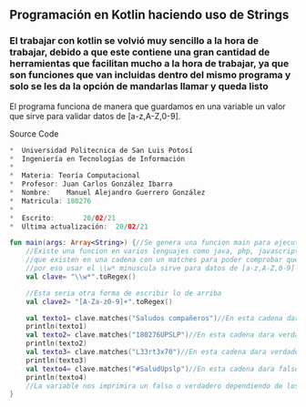<h2>Programación en Kotlin haciendo uso de Strings</h2>

<h3>El trabajar con kotlin se volvió muy sencillo a la hora de trabajar, debido a que este contiene una gran cantidad 
de herramientas que facilitan mucho a la hora de trabajar, ya que son funciones que van incluidas dentro del mismo programa
y solo se les da la opción de mandarlas llamar y queda listo</h3>

<p>El programa funciona de manera que guardamos en una variable un valor que sirve para validar datos de [a-z,A-Z,0-9].</p>

<p> Source Code</p>


```kotlin
*  Universidad Politecnica de San Luis Potosí
*  Ingeniería en Tecnologías de Información
*
*  Materia: Teoría Computacional
*  Profesor: Juan Carlos González Ibarra
*  Nombre:    Manuel Alejandro Guerrero González
*  Matricula: 180276
*  
*  Escrito:       20/02/21
*  Ultima actualización:  20/02/21

fun main(args: Array<String>) {//Se genera una funcion main para ejecutar el programa
    //Existe una funcion en varios lenguajes como java, php, javascript que se llama regex que sirve para validar datos
    //que existen en una cadena con un matches para poder comprobar que los datos sean del tipo indicado
    //por eso usar el \\w* minuscula sirve para datos de [a-z,A-Z,0-9] y no aceptara otro dato fuera de estos ni un espacio
    val clave= "\\w*".toRegex()

    //Esta seria otra forma de escribir lo de arriba
    val clave2= "[A-Za-z0-9]+".toRegex()

    val texto1= clave.matches("Saludos compañeros")//En esta cadena dara falso debido a que tiene un espacio la cadena
    println(texto1)
    val texto2= clave.matches("180276UPSLP")//En esta cadena dara verdadero debido a que tiene caracteres dentro del parametro
    println(texto2)
    val texto3= clave.matches("L33rt3x70")//En esta cadena dara verdadero debido a que tiene caracteres dentro del parametro
    println(texto3)
    val texto4= clave.matches("#SaludUpslp")//En esta cadena dara falso debido a que tiene un espacio la cadena
    println(texto4)
    //La variable nos imprimira un falso o verdadero dependiendo de los valores obtenidos al validar las cadenas
}
